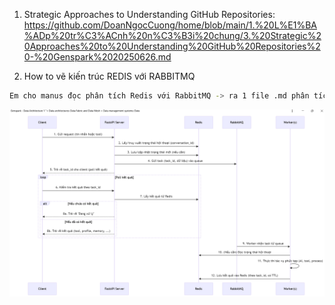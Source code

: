 1. Strategic Approaches to Understanding GitHub Repositories: https://github.com/DoanNgocCuong/home/blob/main/1.%20L%E1%BA%ADp%20tr%C3%ACnh%20n%C3%B3i%20chung/3.%20Strategic%20Approaches%20to%20Understanding%20GitHub%20Repositories%20-%20Genspark%2020250626.md

2. How to vẽ kiến trúc REDIS với RABBITMQ
```bash
Em cho manus đọc phân tích Redis với RabbitMQ -> ra 1 file .md phân tích kèm code Xong em dùng Genspark vẽ lại anh ạ. Ngon phết ạ
```
![](./docs/Redis_RabbitMQ_RobotWorkflow_20252605.png)